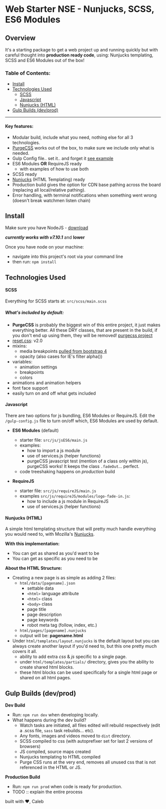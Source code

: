 # Web Starter NSE - Nunjucks, SCSS, ES6 Modules

## Overview
It's a starting package to get a web project up and running quickly but with careful thought into **production ready code**, using: Nunjucks templating, SCSS and ES6 Modules out of the box!

### Table of Contents:
* [Install](#install)
* [Technologies Used](#technologies-used)
    * [SCSS](#scss)
    * [Javascript](#javascript)
    * [Nunjucks (HTML)](#nunjucks-html)
* [Gulp Builds (dev/prod)](#gulp-builds-devprod)

---

#### Key features:
* Modular build, include what you need, nothing else for all 3 technologies.
* [PurgeCSS](https://github.com/FullHuman/purgecss/) works out of the box, to make sure we include only what is needed.
* Gulp Config file.. set it.. and forget it [see example](https://youtu.be/tLq27iOW0R0?t=23s)
* ES6 Modules **OR** RequireJS ready
    * with examples of how to use both
* SCSS ready
* [Nunjucks](https://mozilla.github.io/nunjucks/) (HTML Templating) ready
* Production build gives the option for CDN base pathing across the board (replacing all local/relative pathing).
* Error handling, with terminal notifications when something went wrong (doesn't break watchmen listen chain)

## Install

Make sure you have NodeJS - [download](https://nodejs.org/)

***currently works with v7.10.1*** and **lower**

Once you have node on your machine:

* navigate into this project's root via your command line
* then run: `npm install`

## Technologies Used

#### SCSS
Everything for SCSS starts at: `src/scss/main.scss`

##### What's included by default:
* **PurgeCSS** is probably the biggest win of this entire project, it just makes everything better. All these DRY classes, that are present in the build, if you don't end up using them, they will be removed! [purgecss project](https://github.com/FullHuman/purgecss/)
* [reset.css](http://meyerweb.com/eric/tools/css/reset/): v2.0
* mixins:
    * media breakpoints [pulled from bootstrap 4](https://github.com/twbs/bootstrap/blob/v4-dev/scss/mixins/_breakpoints.scss)
    * opacity (also cases for IE's filter alpha())
* variables:
    * animation settings
    * breakpoints
    * colors
* animations and animation helpers
* font face support
* easily turn on and off what gets included

#### Javascript
There are two options for js bundling, ES6 Modules or RequireJS. Edit the `/gulp-config.js` file to turn on/off which, ES6 Modules are used by default.

* **ES6 Modules** (default)
    * starter file: `src/js/jsES6/main.js`
    * examples:
        * how to import a js module
        * use of services.js (helper functions)
        * purgeCSS javascript test (mention of a class only within js), purgeCSS works! It keeps the class `.fadeOut`... perfect.
    * code treeshaking happens on *production* build

* **RequireJS**
    * starter file: `src/js/requireJS/main.js`
    * examples `src/js/requireJS/modules/logo-fade-in.js`:
        * how to include a js module in RequireJS
        * use of services.js (helper functions)

#### Nunjucks (HTML)
A simple html templating structure that will pretty much handle everything you would need to, with Mozilla's [Nunjucks](https://mozilla.github.io/nunjucks/).

**With this implementation:**

* You can get as shared as you'd want to be
* You can get as specific as you need to be

**About the HTML Structure:**

* Creating a new page is as simple as adding 2 files:
    * `html/data/[pagename].json`
        * settable data
        * `<html>` language attribute
        * `<html>` class
        * `<body>` class
        * page title
        * page description
        * page keywords
        * robot meta tag (follow, index, etc.)
    * `html/pages/[pagename].nunjucks`
    * output will be: **pagename.html**
* Under `html/templates/layout.nunjucks` is the default layout but you can always create another layout if you'd need to, but this one pretty much covers it all.
    * ability to add extra *css* & *js* specific to a single page.
    * under `html/templates/partials/` directory, gives you the ability to create shared html blocks.
    * these html blocks can be used specifically for a single html page or shared on all html pages.

## Gulp Builds (dev/prod)

**Dev Build**
* Run: `npm run dev` when developing locally.
* What happens during the dev build?
    * Watch tasks are initiated, all files edited will rebuild respectively (edit a .scss file, `sass` task rebuilds... etc).
    * Any fonts, images and videos moved to `dist` directory.
    * SCSS compiled to css (with autoprefixer set for last 2 versions of browsers)
    * JS compiled, source maps created
    * Nunjucks templating to HTML compiled
    * Purge CSS runs at the very end, removes all unused css that is not referenced in the HTML or JS.

**Production Build**
* Run: `npm run prod` when code is ready for production.
* TODO :: explain the entire process

built with :heart:, Caleb
